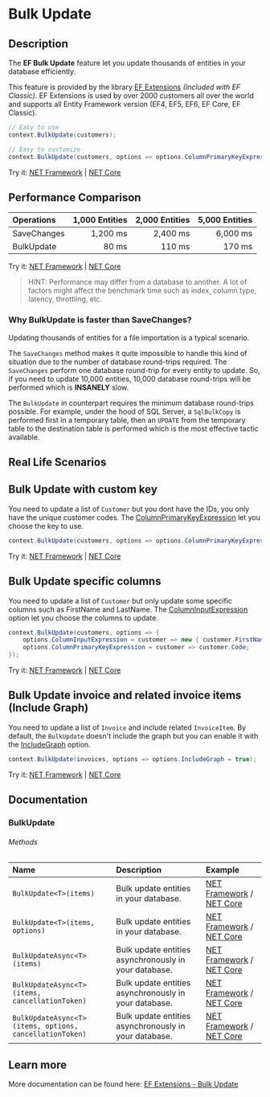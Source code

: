 # Bulk Update

## Description
The **EF Bulk Update** feature let you update thousands of entities in your database efficiently.

This feature is provided by the library [EF Extensions](https://entityframework-extensions.net/bulk-update) _(Included with EF Classic)_. EF Extensions is used by over 2000 customers all over the world and supports all Entity Framework version (EF4, EF5, EF6, EF Core, EF Classic).

```csharp
// Easy to use
context.BulkUpdate(customers);

// Easy to customize
context.BulkUpdate(customers, options => options.ColumnPrimaryKeyExpression = customer => customer.Code);
```
Try it: [NET Framework](https://dotnetfiddle.net/WYxuyf) | [NET Core](https://dotnetfiddle.net/EIjAFh)

## Performance Comparison

| Operations      | 1,000 Entities | 2,000 Entities | 5,000 Entities |
| :-------------- | -------------: | -------------: | -------------: |
| SaveChanges     | 1,200 ms       | 2,400 ms       | 6,000 ms       |
| BulkUpdate      | 80 ms          | 110 ms         | 170 ms         |

Try it: [NET Framework](https://dotnetfiddle.net/RAuYhO) | [NET Core](https://dotnetfiddle.net/8BnXFR)

> HINT: Performance may differ from a database to another. A lot of factors might affect the benchmark time such as index, column type, latency, throttling, etc.

### Why BulkUpdate is faster than SaveChanges?
Updating thousands of entities for a file importation is a typical scenario.

The `SaveChanges` method makes it quite impossible to handle this kind of situation due to the number of database round-trips required. The `SaveChanges` perform one database round-trip for every entity to update. So, if you need to update 10,000 entities, 10,000 database round-trips will be performed which is **INSANELY** slow.

The `BulkUpdate` in counterpart requires the minimum database round-trips possible. For example, under the hood of SQL Server, a `SqlBulkCopy` is performed first in a temporary table, then an `UPDATE` from the temporary table to the destination table is performed which is the most effective tactic available.

## Real Life Scenarios

## Bulk Update with custom key
You need to update a list of `Customer` but you dont have the IDs, you only have the unique customer codes. The [ColumnPrimaryKeyExpression](https://entityframework-extensions.net/column#column-primary-key) let you choose the key to use.

```csharp
context.BulkUpdate(customers, options => options.ColumnPrimaryKeyExpression = customer => customer.Code);
```
Try it: [NET Framework](https://dotnetfiddle.net/dMGZcV) | [NET Core](https://dotnetfiddle.net/8ZuEW4)

## Bulk Update specific columns
You need to update a list of `Customer` but only update some specific columns such as FirstName and LastName. The [ColumnInputExpression](https://entityframework-extensions.net/column#column-input) option let you choose the columns to update.

```csharp
context.BulkUpdate(customers, options => { 
	options.ColumnInputExpression = customer => new { customer.FirstName, customer.LastName };
	options.ColumnPrimaryKeyExpression = customer => customer.Code;
});
```
Try it: [NET Framework](https://dotnetfiddle.net/WBgGqx) | [NET Core](https://dotnetfiddle.net/zUu8m8)

## Bulk Update invoice and related invoice items (Include Graph)
You need to update a list of `Invoice` and include related `InvoiceItem`. By default, the `BulkUpdate` doesn't include the graph but you can enable it with the [IncludeGraph](https://entityframework-extensions.net/include-graph) option.

```csharp
context.BulkUpdate(invoices, options => options.IncludeGraph = true);
```
Try it: [NET Framework](https://dotnetfiddle.net/ljXay5) | [NET Core](https://dotnetfiddle.net/ovvcp5)

## Documentation

### BulkUpdate

###### Methods

| Name | Description | Example |
| :--- | :---------- | :------ |
| `BulkUpdate<T>(items)` | Bulk update entities in your database. | [NET Framework](https://dotnetfiddle.net/nhDfC3) / [NET Core](https://dotnetfiddle.net/MBZH1g)|
| `BulkUpdate<T>(items, options)` | Bulk update entities in your database.  | [NET Framework](https://dotnetfiddle.net/vBTSn1) / [NET Core](https://dotnetfiddle.net/cnaUpK)|
| `BulkUpdateAsync<T>(items)` | Bulk update entities asynchronously in your database. | [NET Framework](https://dotnetfiddle.net/mztFjj) / [NET Core](https://dotnetfiddle.net/WUKxR9)|
| `BulkUpdateAsync<T>(items, cancellationToken)` | Bulk update entities asynchronously in your database. | [NET Framework](https://dotnetfiddle.net/Fjkzm2) / [NET Core](https://dotnetfiddle.net/AljSYK) |
| `BulkUpdateAsync<T>(items, options, cancellationToken)` | Bulk update entities asynchronously in your database. | [NET Framework](https://dotnetfiddle.net/U84QYD) / [NET Core](https://dotnetfiddle.net/iu37bl) |

## Learn more

More documentation can be found here: [EF Extensions - Bulk Update](https://entityframework-extensions.net/bulk-update)
